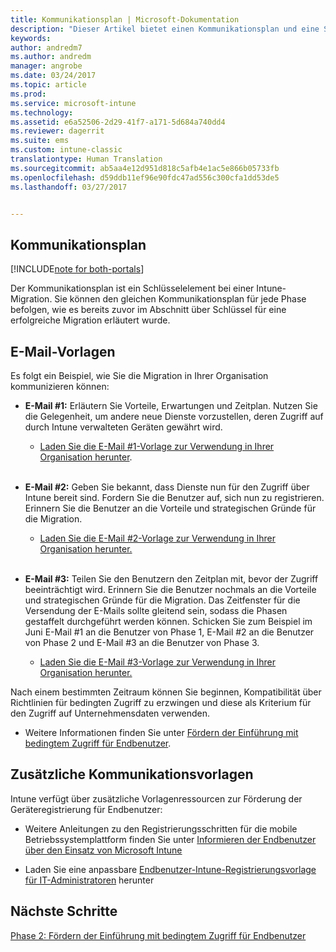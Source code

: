 ```yaml
---
title: Kommunikationsplan | Microsoft-Dokumentation
description: "Dieser Artikel bietet einen Kommunikationsplan und eine Strategie für die Migration."
keywords: 
author: andredm7
ms.author: andredm
manager: angrobe
ms.date: 03/24/2017
ms.topic: article
ms.prod: 
ms.service: microsoft-intune
ms.technology: 
ms.assetid: e6a52506-2d29-41f7-a171-5d684a740dd4
ms.reviewer: dagerrit
ms.suite: ems
ms.custom: intune-classic
translationtype: Human Translation
ms.sourcegitcommit: ab5aa4e12d951d818c5afb4e1ac5e866b05733fb
ms.openlocfilehash: d59ddb11ef96e90fdc47ad556c300cfa1dd53de5
ms.lasthandoff: 03/27/2017


---
```


## <a name="communication-plan"></a>Kommunikationsplan

[!INCLUDE[note for both-portals](../includes/note-for-both-portals.md)]

Der Kommunikationsplan ist ein Schlüsselelement bei einer Intune-Migration. Sie können den gleichen Kommunikationsplan für jede Phase befolgen, wie es bereits zuvor im Abschnitt über Schlüssel für eine erfolgreiche Migration erläutert wurde.

## <a name="e-mail-templates"></a>E-Mail-Vorlagen

Es folgt ein Beispiel, wie Sie die Migration in Ihrer Organisation kommunizieren können:

-   **E-Mail \#1:** Erläutern Sie Vorteile, Erwartungen und Zeitplan. Nutzen Sie die Gelegenheit, um andere neue Dienste vorzustellen, deren Zugriff auf durch Intune verwalteten Geräten gewährt wird.

    -   [Laden Sie die E-Mail \#1-Vorlage zur Verwendung in Ihrer Organisation herunter](https://gallery.technet.microsoft.com/Intune-migration-guide-end-e3209b35).
<br></br>

-   **E-Mail \#2:** Geben Sie bekannt, dass Dienste nun für den Zugriff über Intune bereit sind. Fordern Sie die Benutzer auf, sich nun zu registrieren. Erinnern Sie die Benutzer an die Vorteile und strategischen Gründe für die Migration.

    -   [Laden Sie die E-Mail \#2-Vorlage zur Verwendung in Ihrer Organisation herunter.](https://gallery.technet.microsoft.com/Intune-migration-guide-end-a9d25eb5)
<br></br>

-   **E-Mail \#3:** Teilen Sie den Benutzern den Zeitplan mit, bevor der Zugriff beeinträchtigt wird. Erinnern Sie die Benutzer nochmals an die Vorteile und strategischen Gründe für die Migration. Das Zeitfenster für die Versendung der E-Mails sollte gleitend sein, sodass die Phasen gestaffelt durchgeführt werden können. Schicken Sie zum Beispiel im Juni E-Mail \#1 an die Benutzer von Phase 1, E-Mail \#2 an die Benutzer von Phase 2 und E-Mail \#3 an die Benutzer von Phase 3.

    -   [Laden Sie die E-Mail \#3-Vorlage zur Verwendung in Ihrer Organisation herunter.](https://gallery.technet.microsoft.com/Intune-migration-guide-end-831521b5)

Nach einem bestimmten Zeitraum können Sie beginnen, Kompatibilität über Richtlinien für bedingten Zugriff zu erzwingen und diese als Kriterium für den Zugriff auf Unternehmensdaten verwenden.

-   Weitere Informationen finden Sie unter [Fördern der Einführung mit bedingtem Zugriff für Endbenutzer](https://docs.microsoft.com/intune/plan-design/migration-phase2-drive-end-user-adoption-with-conditional-access).

## <a name="additional-communication-templates"></a>Zusätzliche Kommunikationsvorlagen

Intune verfügt über zusätzliche Vorlagenressourcen zur Förderung der Geräteregistrierung für Endbenutzer:

-   Weitere Anleitungen zu den Registrierungsschritten für die mobile Betriebssystemplattform finden Sie unter [Informieren der Endbenutzer über den Einsatz von Microsoft Intune](https://docs.microsoft.com/en-us/intune/deploy-use/what-to-tell-your-end-users-about-using-microsoft-intune)

-   Laden Sie eine anpassbare [Endbenutzer-Intune-Registrierungsvorlage für IT-Administratoren](https://gallery.technet.microsoft.com/End-user-Intune-enrollment-55dfd64a) herunter

## <a name="next-steps"></a>Nächste Schritte

[Phase 2: Fördern der Einführung mit bedingtem Zugriff für Endbenutzer](https://docs.microsoft.com/intune/plan-design/migration-phase2-drive-end-user-adoption-with-conditional-access)

